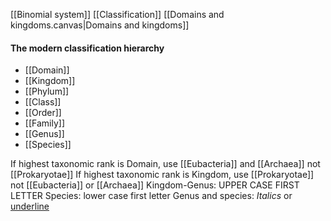 [[Binomial system]]
[[Classification]]
[[Domains and kingdoms.canvas|Domains and kingdoms]]
#### The modern classification hierarchy
- [[Domain]]
- [[Kingdom]]
- [[Phylum]]
- [[Class]]
- [[Order]]
- [[Family]]
- [[Genus]]
- [[Species]]

If highest taxonomic rank is Domain, use [[Eubacteria]] and [[Archaea]] not [[Prokaryotae]]
If highest taxonomic rank is Kingdom, use [[Prokaryotae]] not [[Eubacteria]] or [[Archaea]]
Kingdom-Genus: UPPER CASE FIRST LETTER
Species: lower case first letter
Genus and species: *Italics* or <u>underline</u> 